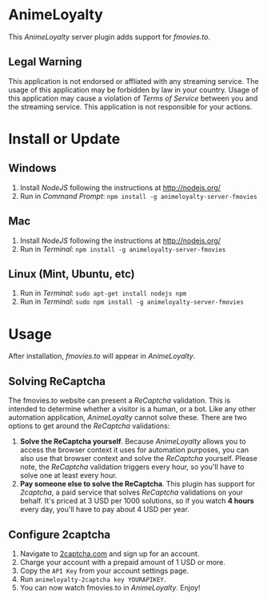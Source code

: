 # AnimeLoyalty

This *AnimeLoyalty* server plugin adds support for *fmovies.to*.

## Legal Warning

This application is not endorsed or affliated with any streaming service. The usage of this application may be forbidden by law in your country. Usage of this application may cause a violation of *Terms of Service* between you and the streaming service. This application is not responsible for your actions.

# Install or Update

## Windows

1. Install *NodeJS* following the instructions at http://nodejs.org/
2. Run in *Command Prompt*: `npm install -g animeloyalty-server-fmovies`

## Mac

1. Install *NodeJS* following the instructions at http://nodejs.org/
2. Run in *Terminal*: `npm install -g animeloyalty-server-fmovies`

## Linux (Mint, Ubuntu, etc)

1. Run in *Terminal*: `sudo apt-get install nodejs npm`
2. Run in *Terminal*: `sudo npm install -g animeloyalty-server-fmovies`

# Usage

After installation, *fmovies.to* will appear in *AnimeLoyalty*.

## Solving ReCaptcha

The fmovies.to website can present a *ReCaptcha* validation. This is intended to determine whether a visitor is a human, or a bot. Like any other automation application, *AnimeLoyalty* cannot solve these. There are two options to get around the *ReCaptcha* validations:

1. **Solve the ReCaptcha yourself**. Because *AnimeLoyalty* allows you to access the browser context it uses for automation purposes, you can also use that browser context and solve the *ReCaptcha* yourself. Please note, the *ReCaptcha* validation triggers every hour, so you'll have to solve one at least every hour.
2. **Pay someone else to solve the ReCaptcha**. This plugin has support for *2captcha*, a paid service that solves *ReCaptcha* validations on your behalf. It's priced at 3 USD per 1000 solutions, so if you watch **4 hours** every day, you'll have to pay about 4 USD per year.

## Configure 2captcha

1. Navigate to [2captcha.com](https://2captcha.com?from=11353428) and sign up for an account.
2. Charge your account with a prepaid amount of 1 USD or more.
3. Copy the `API Key` from your account settings page.
4. Run `animeloyalty-2captcha key YOURAPIKEY`.
5. You can now watch fmovies.to in *AnimeLoyalty*. Enjoy!
